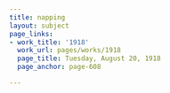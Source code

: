 ```yaml
---
title: napping
layout: subject
page_links:
- work_title: '1918'
  work_url: pages/works/1918
  page_title: Tuesday, August 20, 1918
  page_anchor: page-608

---
```

